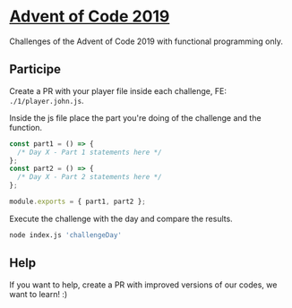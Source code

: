 # [Advent of Code 2019](https://adventofcode.com/2019)

Challenges of the Advent of Code 2019 with functional programming only.

## Participe

Create a PR with your player file inside each challenge, FE: `./1/player.john.js`.

Inside the js file place the part you're doing of the challenge and the function.

```javascript
const part1 = () => {
  /* Day X - Part 1 statements here */
};
const part2 = () => {
  /* Day X - Part 2 statements here */
};

module.exports = { part1, part2 };
```

Execute the challenge with the day and compare the results.

```sh
node index.js 'challengeDay'
```

## Help

If you want to help, create a PR with improved versions of our codes, we want to learn! :)
